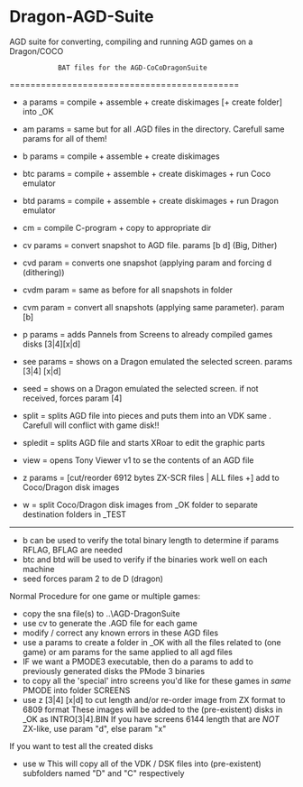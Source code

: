 # Dragon-AGD-Suite
AGD suite for converting, compiling and running AGD games on a Dragon/COCO

				BAT files for the AGD-CoCoDragonSuite
============================================
* a <name> params   = compile + assemble + create diskimages [+ create folder] into _OK
* am       params   = same but for all .AGD files in the directory. Carefull same params for all of them!
* b <name> params   = compile + assemble + create diskimages

* btc <name> params = compile + assemble + create diskimages + run Coco emulator
* btd <name> params = compile + assemble + create diskimages + run Dragon emulator

* cm <name>         = compile C-program + copy to appropriate dir

* cv <name> params  = convert snapshot to AGD file. params [b d] (Big, Dither)
* cvd <name> param  = converts one snapshot (applying param and forcing d (dithering))
* cvdm      param   = same as before for all snapshots in folder
* cvm       param   = convert all snapshots (applying same parameter). param [b]

* p params          = adds Pannels from Screens to already compiled games disks [3|4][x|d]

* see <name> params = shows on a Dragon emulated the selected screen. params [3|4] [x|d]
* seed <name> 	  = shows on a Dragon emulated the selected screen. if not received, forces param [4]

* split <name>      = splits AGD file into pieces and puts them into an VDK same <name>. Carefull will conflict with game disk!!
* spledit <name>    = splits AGD file and starts XRoar to edit the graphic parts

* view <name>       = opens Tony Viewer v1 to se the contents of an AGD file

* z        params   = [cut/reorder 6912 bytes ZX-SCR files | ALL files +] add to Coco/Dragon disk images
* w                 = split Coco/Dragon disk images from _OK folder to separate destination folders in _TEST

-------------------------------------------------------------------------------------------------------------

* b   can be used to verify the total binary length to determine if params RFLAG, BFLAG are needed
* btc and btd will be used to verify if the binaries work well on each machine
* seed forces param 2 to de D (dragon)

Normal Procedure for one game or multiple games:
* copy the sna file(s) to ..\AGD-DragonSuite
* use cv <name> to generate the .AGD file for each game
* modify / correct any known errors in these AGD files
* use   a <name> params to create a folder in _OK with all the files related to <name> (one game)
    or  am       params for the same applied to all agd files
* IF we want a PMODE3 executable, then do
	a <name> params to add to previously generated disks the PMode 3 binaries
* to copy all the 'special' intro screens you'd like for these games in *same* PMODE into folder SCREENS
* use   z [3|4] [x|d] to cut length and/or re-order image from ZX format to 6809 format
	These images will be added to the (pre-existent) disks in _OK as INTRO[3|4].BIN
	If you have screens 6144 length that are *NOT* ZX-like, use param "d", else param "x"

If you want to test all the created disks
* use   w
This will copy all of the VDK / DSK files into (pre-existent) subfolders named "D" and "C" respectively
